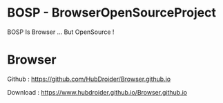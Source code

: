 # BOSP - BrowserOpenSourceProject
BOSP Is Browser ... But OpenSource !

# Browser
Github : https://github.com/HubDroider/Browser.github.io

Download : https://www.hubdroider.github.io/Browser.github.io

